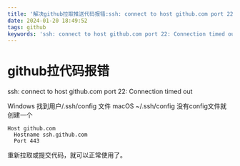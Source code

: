 ```yaml
---
title: '解决github拉取推送代码报错:ssh: connect to host github.com port 22: Connection timed out'
date: 2024-01-20 18:49:52
tags: github
keywords: 'ssh: connect to host github.com port 22: Connection timed out'
---
```

# github拉代码报错
ssh: connect to host github.com port 22: Connection timed out
<!--more-->
Windows 找到用户/.ssh/config 文件
macOS ~/.ssh/config
没有config文件就创建一个
```
Host github.com
  Hostname ssh.github.com
  Port 443
```
重新拉取或提交代码，就可以正常使用了。